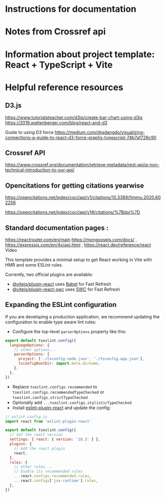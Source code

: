 # Instructions for documentation

# Notes from Crossref api
  

# Information about project template: React + TypeScript + Vite

# Helpful reference resources

## D3.js
  https://www.tutorialsteacher.com/d3js/create-bar-chart-using-d3js
  https://2019.wattenberger.com/blog/react-and-d3

  Guide to using D3 force
  https://medium.com/@qdangdo/visualizing-connections-a-guide-to-react-d3-force-graphs-typescript-74b7af728c90

## Crossref API
  https://www.crossref.org/documentation/retrieve-metadata/rest-api/a-non-technical-introduction-to-our-api/ 

## Opencitations for getting citations yearwise

  https://opencitations.net/index/coci/api/v1/citations/10.3389/fimmu.2020.602256

  https://opencitations.net/index/coci/api/v1#/citations/%7Bdoi%7D

## Standard documentation pages :
  https://reactrouter.com/en/main 
  https://mongoosejs.com/docs/ , 
  https://expressjs.com/en/4x/api.html ,
  https://react.dev/reference/react Video 

This template provides a minimal setup to get React working in Vite with HMR and some ESLint rules.

Currently, two official plugins are available:

- [@vitejs/plugin-react](https://github.com/vitejs/vite-plugin-react/blob/main/packages/plugin-react/README.md) uses [Babel](https://babeljs.io/) for Fast Refresh
- [@vitejs/plugin-react-swc](https://github.com/vitejs/vite-plugin-react-swc) uses [SWC](https://swc.rs/) for Fast Refresh

## Expanding the ESLint configuration

If you are developing a production application, we recommend updating the configuration to enable type aware lint rules:

- Configure the top-level `parserOptions` property like this:

```js
export default tseslint.config({
  languageOptions: {
    // other options...
    parserOptions: {
      project: ['./tsconfig.node.json', './tsconfig.app.json'],
      tsconfigRootDir: import.meta.dirname,
    },
  },
})
```

- Replace `tseslint.configs.recommended` to `tseslint.configs.recommendedTypeChecked` or `tseslint.configs.strictTypeChecked`
- Optionally add `...tseslint.configs.stylisticTypeChecked`
- Install [eslint-plugin-react](https://github.com/jsx-eslint/eslint-plugin-react) and update the config:

```js
// eslint.config.js
import react from 'eslint-plugin-react'

export default tseslint.config({
  // Set the react version
  settings: { react: { version: '18.3' } },
  plugins: {
    // Add the react plugin
    react,
  },
  rules: {
    // other rules...
    // Enable its recommended rules
    ...react.configs.recommended.rules,
    ...react.configs['jsx-runtime'].rules,
  },
})
```
